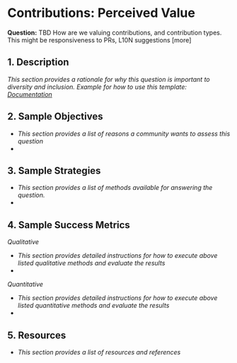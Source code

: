 # Contributions: Perceived Value

**Question:** TBD How are we valuing contributions, and contribution types.  This might be responsiveness to PRs, L10N suggestions [more]


## 1. Description

_This section provides a rationale for why this question is important to diversity and inclusion._
_Example for how to use this template: [Documentation](./resources/project_places-documentation.md)_

## 2. Sample Objectives

- _This section provides a list of reasons a community wants to assess this question_
-


## 3. Sample Strategies

- _This section provides a list of methods available for answering the question._
-


## 4. Sample Success Metrics
_Qualitative_

- _This section provides detailed instructions for how to execute above listed qualitative methods and evaluate the results_
-

_Quantitative_

- _This section provides detailed instructions for how to execute above listed quantitative methods and evaluate the results_
-


## 5. Resources

- _This section provides a list of resources and references_
